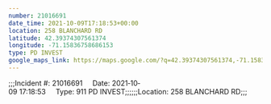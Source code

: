 ```yaml
---
number: 21016691
date_time: 2021-10-09T17:18:53+00:00
location: 258 BLANCHARD RD
latitude: 42.39374307561374
longitude: -71.15836758686153
type: PD INVEST
google_maps_link: https://maps.google.com/?q=42.39374307561374,-71.15836758686153
---
```


;;;Incident #: 21016691     Date: 2021‐10‐09 17:18:53     Type: 911 PD INVEST;;;;;;Location: 258 BLANCHARD RD;;;
